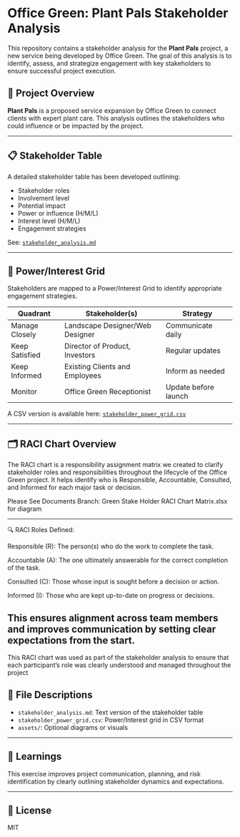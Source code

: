 # Office Green: Plant Pals Stakeholder Analysis

This repository contains a stakeholder analysis for the **Plant Pals** project, a new service being developed by Office Green. The goal of this analysis is to identify, assess, and strategize engagement with key stakeholders to ensure successful project execution.

## 🚀 Project Overview

**Plant Pals** is a proposed service expansion by Office Green to connect clients with expert plant care. This analysis outlines the stakeholders who could influence or be impacted by the project.

---

## 📋 Stakeholder Table

A detailed stakeholder table has been developed outlining:

- Stakeholder roles
- Involvement level
- Potential impact
- Power or influence (H/M/L)
- Interest level (H/M/L)
- Engagement strategies

See: [`stakeholder_analysis.md`](stakeholder_analysis.md)

---

## 🔌 Power/Interest Grid

Stakeholders are mapped to a Power/Interest Grid to identify appropriate engagement strategies.

| Quadrant        | Stakeholder(s)                             | Strategy             |
|-----------------|---------------------------------------------|----------------------|
| Manage Closely  | Landscape Designer/Web Designer             | Communicate daily    |
| Keep Satisfied  | Director of Product, Investors              | Regular updates      |
| Keep Informed   | Existing Clients and Employees              | Inform as needed     |
| Monitor         | Office Green Receptionist                   | Update before launch |

A CSV version is available here: [`stakeholder_power_grid.csv`]([stakeholder_power_grid.csv](https://github.com/Michaellam001/office-green-stakeholder-analysis#:~:text=Green%20Stake%20Holder%20RACI%20Chart%20Matrix.xlsx))

---
## 🗂 RACI Chart Overview
The RACI chart is a responsibility assignment matrix we created to clarify stakeholder roles and responsibilities throughout the lifecycle of the Office Green project. It helps identify who is Responsible, Accountable, Consulted, and Informed for each major task or decision.

Please See Documents Branch: Green Stake Holder RACI Chart Matrix.xlsx for diagram

---
🔍 RACI Roles Defined:

Responsible (R): The person(s) who do the work to complete the task.

Accountable (A): The one ultimately answerable for the correct completion of the task.

Consulted (C): Those whose input is sought before a decision or action.

Informed (I): Those who are kept up-to-date on progress or decisions.

**This ensures alignment across team members and improves communication by setting clear expectations from the start**.
---

This RACI chart was used as part of the stakeholder analysis to ensure that each participant’s role was clearly understood and managed throughout the project
## 📂 File Descriptions

- `stakeholder_analysis.md`: Text version of the stakeholder table
- `stakeholder_power_grid.csv`: Power/Interest grid in CSV format
- `assets/`: Optional diagrams or visuals

---

## 🧠 Learnings

This exercise improves project communication, planning, and risk identification by clearly outlining stakeholder dynamics and expectations.

---

## 📎 License

MIT
